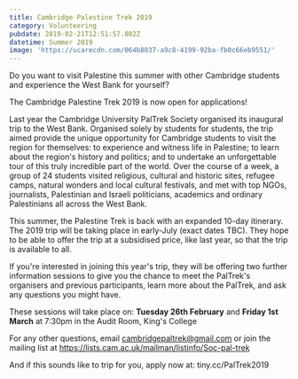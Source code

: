 ```yaml
---
title: Cambridge Palestine Trek 2019
category: Volunteering
pubdate: 2019-02-21T12:51:57.802Z
datetime: Summer 2019
image: 'https://ucarecdn.com/064b8037-a9c8-4199-92ba-fb0c66eb9551/'
---
```

Do you want to visit Palestine this summer with other Cambridge students and experience the West Bank for yourself?

The Cambridge Palestine Trek 2019 is now open for applications!

Last year the Cambridge University PalTrek Society organised its inaugural trip to the West Bank. Organised solely by students for students, the trip aimed provide the unique opportunity for Cambridge students to visit the region for themselves: to experience and witness life in Palestine; to learn about the region's history and politics; and to undertake an unforgettable tour of this truly incredible part of the world. Over the course of a week, a group of 24 students visited religious, cultural and historic sites, refugee camps, natural wonders and local cultural festivals, and met with top NGOs, journalists, Palestinian and Israeli politicians, academics and ordinary Palestinians all across the West Bank.

This summer, the Palestine Trek is back with an expanded 10-day itinerary. The 2019 trip will be taking place in early-July (exact dates TBC). They hope to be able to offer the trip at a subsidised price, like last year, so that the trip is available to all.

If you're interested in joining this year's trip, they will be offering two further information sessions to give you the chance to meet the PalTrek's organisers and previous participants, learn more about the PalTrek, and ask any questions you might have. 

These sessions will take place on: **Tuesday 26th February** and **Friday 1st March** at 7:30pm in the Audit Room, King's College

For any other questions, email cambridgepaltrek@gmail.com  or join the mailing list at https://lists.cam.ac.uk/mailman/listinfo/Soc-pal-trek

And if this sounds like to trip for you, apply now at: tiny.cc/PalTrek2019
